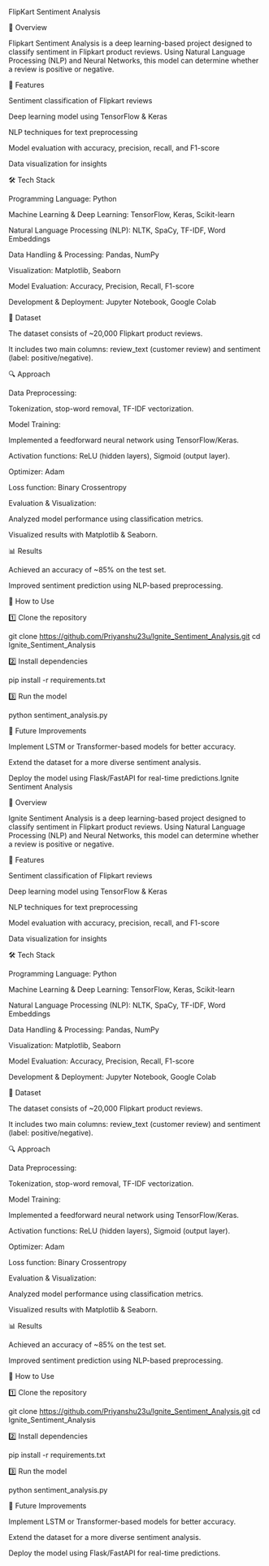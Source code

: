 FlipKart Sentiment Analysis

📌 Overview

Flipkart Sentiment Analysis is a deep learning-based project designed to classify sentiment in Flipkart product reviews. Using Natural Language Processing (NLP) and Neural Networks, this model can determine whether a review is positive or negative.

🚀 Features

Sentiment classification of Flipkart reviews

Deep learning model using TensorFlow & Keras

NLP techniques for text preprocessing

Model evaluation with accuracy, precision, recall, and F1-score

Data visualization for insights

🛠️ Tech Stack

Programming Language: Python

Machine Learning & Deep Learning: TensorFlow, Keras, Scikit-learn

Natural Language Processing (NLP): NLTK, SpaCy, TF-IDF, Word Embeddings

Data Handling & Processing: Pandas, NumPy

Visualization: Matplotlib, Seaborn

Model Evaluation: Accuracy, Precision, Recall, F1-score

Development & Deployment: Jupyter Notebook, Google Colab

📂 Dataset

The dataset consists of ~20,000 Flipkart product reviews.

It includes two main columns: review_text (customer review) and sentiment (label: positive/negative).

🔍 Approach

Data Preprocessing:

Tokenization, stop-word removal, TF-IDF vectorization.

Model Training:

Implemented a feedforward neural network using TensorFlow/Keras.

Activation functions: ReLU (hidden layers), Sigmoid (output layer).

Optimizer: Adam

Loss function: Binary Crossentropy

Evaluation & Visualization:

Analyzed model performance using classification metrics.

Visualized results with Matplotlib & Seaborn.

📊 Results

Achieved an accuracy of ~85% on the test set.

Improved sentiment prediction using NLP-based preprocessing.

📖 How to Use

1️⃣ Clone the repository

git clone https://github.com/Priyanshu23u/Ignite_Sentiment_Analysis.git
cd Ignite_Sentiment_Analysis

2️⃣ Install dependencies

pip install -r requirements.txt

3️⃣ Run the model

python sentiment_analysis.py

📌 Future Improvements

Implement LSTM or Transformer-based models for better accuracy.

Extend the dataset for a more diverse sentiment analysis.

Deploy the model using Flask/FastAPI for real-time predictions.Ignite Sentiment Analysis

📌 Overview

Ignite Sentiment Analysis is a deep learning-based project designed to classify sentiment in Flipkart product reviews. Using Natural Language Processing (NLP) and Neural Networks, this model can determine whether a review is positive or negative.

🚀 Features

Sentiment classification of Flipkart reviews

Deep learning model using TensorFlow & Keras

NLP techniques for text preprocessing

Model evaluation with accuracy, precision, recall, and F1-score

Data visualization for insights

🛠️ Tech Stack

Programming Language: Python

Machine Learning & Deep Learning: TensorFlow, Keras, Scikit-learn

Natural Language Processing (NLP): NLTK, SpaCy, TF-IDF, Word Embeddings

Data Handling & Processing: Pandas, NumPy

Visualization: Matplotlib, Seaborn

Model Evaluation: Accuracy, Precision, Recall, F1-score

Development & Deployment: Jupyter Notebook, Google Colab

📂 Dataset

The dataset consists of ~20,000 Flipkart product reviews.

It includes two main columns: review_text (customer review) and sentiment (label: positive/negative).

🔍 Approach

Data Preprocessing:

Tokenization, stop-word removal, TF-IDF vectorization.

Model Training:

Implemented a feedforward neural network using TensorFlow/Keras.

Activation functions: ReLU (hidden layers), Sigmoid (output layer).

Optimizer: Adam

Loss function: Binary Crossentropy

Evaluation & Visualization:

Analyzed model performance using classification metrics.

Visualized results with Matplotlib & Seaborn.

📊 Results

Achieved an accuracy of ~85% on the test set.

Improved sentiment prediction using NLP-based preprocessing.

📖 How to Use

1️⃣ Clone the repository

git clone https://github.com/Priyanshu23u/Ignite_Sentiment_Analysis.git
cd Ignite_Sentiment_Analysis

2️⃣ Install dependencies

pip install -r requirements.txt

3️⃣ Run the model

python sentiment_analysis.py

📌 Future Improvements

Implement LSTM or Transformer-based models for better accuracy.

Extend the dataset for a more diverse sentiment analysis.

Deploy the model using Flask/FastAPI for real-time predictions.
